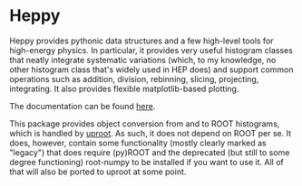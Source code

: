 # Heppy

Heppy provides pythonic data structures and a few high-level tools for high-energy physics. In particular, it provides very useful histogram classes that neatly integrate systematic variations (which, to my knowledge, no other histogram class that's widely used in HEP does) and support common operations such as addition, division, rebinning, slicing, projecting, integrating. It also provides flexible matplotlib-based plotting.

The documentation can be found [here](https://heppy.readthedocs.io).

This package provides object conversion from and to ROOT histograms, which is handled by [uproot](https://github.com/scikit-hep/uproot).
As such, it does not depend on ROOT per se. It does, however, contain some functionality (mostly clearly marked as "legacy") that does require (py)ROOT and the deprecated (but still to some degree functioning) root-numpy to be installed if you want to use it. All of that will also be ported to uproot at some point.
